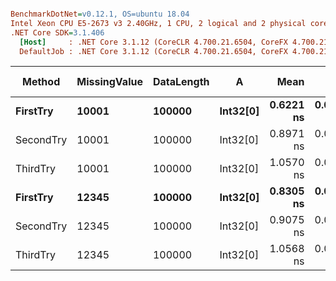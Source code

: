 ``` ini

BenchmarkDotNet=v0.12.1, OS=ubuntu 18.04
Intel Xeon CPU E5-2673 v3 2.40GHz, 1 CPU, 2 logical and 2 physical cores
.NET Core SDK=3.1.406
  [Host]     : .NET Core 3.1.12 (CoreCLR 4.700.21.6504, CoreFX 4.700.21.6905), X64 RyuJIT
  DefaultJob : .NET Core 3.1.12 (CoreCLR 4.700.21.6504, CoreFX 4.700.21.6905), X64 RyuJIT


```
|    Method | MissingValue | DataLength |        A |      Mean |     Error |    StdDev | Gen 0 | Gen 1 | Gen 2 | Allocated |
|---------- |------------- |----------- |--------- |----------:|----------:|----------:|------:|------:|------:|----------:|
|  **FirstTry** |        **10001** |     **100000** | **Int32[0]** | **0.6221 ns** | **0.0564 ns** | **0.0527 ns** |     **-** |     **-** |     **-** |         **-** |
| SecondTry |        10001 |     100000 | Int32[0] | 0.8971 ns | 0.0587 ns | 0.0576 ns |     - |     - |     - |         - |
|  ThirdTry |        10001 |     100000 | Int32[0] | 1.0570 ns | 0.0503 ns | 0.0494 ns |     - |     - |     - |         - |
|  **FirstTry** |        **12345** |     **100000** | **Int32[0]** | **0.8305 ns** | **0.0578 ns** | **0.0752 ns** |     **-** |     **-** |     **-** |         **-** |
| SecondTry |        12345 |     100000 | Int32[0] | 0.9075 ns | 0.0614 ns | 0.0682 ns |     - |     - |     - |         - |
|  ThirdTry |        12345 |     100000 | Int32[0] | 1.0568 ns | 0.0593 ns | 0.0554 ns |     - |     - |     - |         - |
